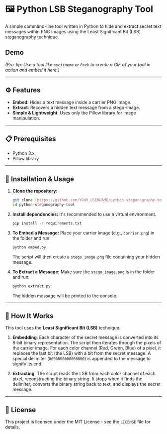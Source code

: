 # 🖼️ Python LSB Steganography Tool

A simple command-line tool written in Python to hide and extract secret text messages within PNG images using the Least Significant Bit (LSB) steganography technique.

##  Demo


*(Pro-tip: Use a tool like `asciinema` or `Peek` to create a GIF of your tool in action and embed it here.)*

---

## ⚙️ Features

* **Embed**: Hides a text message inside a carrier PNG image.
* **Extract**: Recovers a hidden text message from a stego-image.
* **Simple & Lightweight**: Uses only the Pillow library for image manipulation.

---

## 📋 Prerequisites

* Python 3.x
* Pillow library

---

## 🚀 Installation & Usage

1.  **Clone the repository:**
    ```bash
    git clone [https://github.com/YOUR_USERNAME/python-steganography-tool.git](https://github.com/YOUR_USERNAME/python-steganography-tool.git)
    cd python-steganography-tool
    ```

2.  **Install dependencies:**
    It's recommended to use a virtual environment.
    ```bash
    pip install -r requirements.txt
    ```

3.  **To Embed a Message:**
    Place your carrier image (e.g., `carrier.png`) in the folder and run:
    ```bash
    python embed.py
    ```
    The script will then create a `stego_image.png` file containing your hidden message.

4.  **To Extract a Message:**
    Make sure the `stego_image.png` is in the folder and run:
    ```bash
    python extract.py
    ```
    The hidden message will be printed to the console.

---

## 🧠 How It Works

This tool uses the **Least Significant Bit (LSB)** technique.

1.  **Embedding**: Each character of the secret message is converted into its 8-bit binary representation. The script then iterates through the pixels of the carrier image. For each color channel (Red, Green, Blue) of a pixel, it replaces the last bit (the LSB) with a bit from the secret message. A special delimiter (`0000000000000000`) is appended to the message to signify its end.

2.  **Extracting**: The script reads the LSB from each color channel of each pixel, reconstructing the binary string. It stops when it finds the delimiter, converts the binary string back to text, and displays the secret message.

---

## 📝 License

This project is licensed under the MIT License - see the `LICENSE` file for details.

